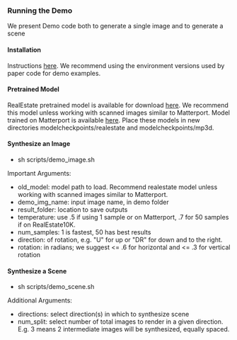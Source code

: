 ### Running the Demo
We present Demo code both to generate a single image and to generate a scene

#### Installation
Instructions [here](https://github.com/crockwell/pixelsynth/blob/master/docs/INSTALL.md#requirements-used-by-paper-code). We recommend using the environment versions used by paper code for demo examples.

#### Pretrained Model 
RealEstate pretrained model is available for download [here](https://fouheylab.eecs.umich.edu/~cnris/pixelsynth/modelcheckpoints/realestate/pixelsynth.pth). We recommend this model unless working with scanned images similar to Matterport. Model trained on Matterport is available [here](https://fouheylab.eecs.umich.edu/~cnris/pixelsynth/modelcheckpoints/mp3d/pixelsynth.pth).
Place these models in new directories modelcheckpoints/realestate and modelcheckpoints/mp3d.

#### Synthesize an Image
- sh scripts/demo_image.sh

Important Arguments: 
- old_model: model path to load. Recommend realestate model unless working with scanned images similar to Matterport.
- demo_img_name: input image name, in demo folder
- result_folder: location to save outputs
- temperature: use .5 if using 1 sample or on Matterport, .7 for 50 samples if on RealEstate10K.
- num_samples: 1 is fastest, 50 has best results
- direction: of rotation, e.g. "U" for up or "DR" for down and to the right.
- rotation: in radians; we suggest <= .6 for horizontal and <= .3 for vertical rotation

#### Synthesize a Scene
- sh scripts/demo_scene.sh

Additional Arguments:
- directions: select direction(s) in which to synthesize scene
- num_split: select number of total images to render in a given direction. 
E.g. 3 means 2 intermediate images will be synthesized, equally spaced.
